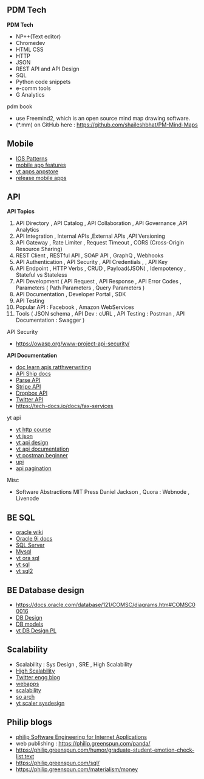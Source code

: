 
## PDM Tech
**PDM Tech**
* NP++(Text editor)
* Chromedev 
* HTML CSS
* HTTP 
* JSON 
* REST API and API Design
* SQL
* Python code snippets
* e-comm tools
* G Analytics

pdm book
* use Freemind2, which is an open source mind map drawing software.
* (*.mm) on GitHub here : https://github.com/shaileshbhat/PM-Mind-Maps

## Mobile
* [IOS Patterns](https://developer.apple.com/design/human-interface-guidelines/)
* [mobile app features](https://attractgroup.com/blog/most-comprehensive-list-of-mobile-app-features-while-developing-a-mobile-application/)
* [yt apps appstore](https://www.youtube.com/watch?v=Ormjb-BX1sw&list=PLmMyXRtEtJEaMk5au5y8p8avI5kJuQPHS&index=1&pp=gAQBiAQB)
* [release mobile apps](https://www.youtube.com/watch?v=RIX4ufelA58&list=PLmMyXRtEtJEb0qXMQIZEvGmTDqDLuxkCA&index=13&pp=gAQBiAQB)

## API
**API Topics**
1. API Directory , API Catalog , API Collaboration , API Governance ,API Analytics 
1. API Integration , Internal APIs ,External APIs ,API Versioning 
1. API Gateway , Rate Limiter , Request Timeout , CORS (Cross-Origin Resource Sharing)
1. REST Client , RESTful API ,  SOAP API , GraphQ , Webhooks
1. API Authentication , API Security , API Credentials ,  , API Key
1. API Endpoint , HTTP Verbs , CRUD , Payload(JSON) , Idempotency , Stateful vs Stateless
1. API Development ( API Request , API Response , API Error Codes , Parameters ( Path Parameters , Query Parameters )
1. API Documentation , Developer Portal , SDK
1. API Testing
1. Popular API : Facebook , Amazon WebServices
1. Tools ( JSON schema , API Dev : cURL , API Testing : Postman , API Documentation : Swagger )

API Security
* https://owasp.org/www-project-api-security/

**API Documentation**
* [doc learn apis ratthwerwriting](https://idratherbewriting.com/learnapidoc/docapis_introtoapis.html)
* [API Ship docs](https://www.aftership.com/docs/tracking/quickstart/api-quick-start)
* [Parse API](https://docs.parseplatform.org/rest/guide/)
* [Stripe API](https://stripe.com/docs/api/customers)
* [Dropbox API](https://www.dropbox.com/developers/documentation/http/documentation)
* [Twitter API](https://developer.twitter.com/en/docs/twitter-api/api-reference-index)
* https://tech-docs.io/docs/fax-services

yt api
* [yt http course](https://www.youtube.com/watch?v=iYM2zFP3Zn0&list=PLmMyXRtEtJEaMk5au5y8p8avI5kJuQPHS&index=1&pp=gAQBiAQB)
* [yt json](https://www.youtube.com/watch?v=iiADhChRriM&list=PLmMyXRtEtJEaMk5au5y8p8avI5kJuQPHS&index=5&pp=gAQBiAQB)
* [yt api design](https://www.youtube.com/watch?v=hEj61QV0wdg&list=PLmMyXRtEtJEaMk5au5y8p8avI5kJuQPHS&index=1&pp=gAQBiAQB)
* [yt api documentation](https://www.youtube.com/watch?v=NawxzLB4aro&list=PLmMyXRtEtJEaMk5au5y8p8avI5kJuQPHS&index=2&pp=gAQBiAQB)
* [yt postman beginner](https://www.youtube.com/playlist?list=PLhW3qG5bs-L9P22XSnRe4suiWL4acXG-g)
* [upi](https://www.youtube.com/watch?v=iI2NaN_QVTI&list=PLmMyXRtEtJEb0qXMQIZEvGmTDqDLuxkCA&index=11&pp=gAQBiAQB)
* [api pagination](https://www.youtube.com/watch?v=14K_a2kKTxU&list=PLmMyXRtEtJEb0qXMQIZEvGmTDqDLuxkCA&index=9&pp=gAQBiAQB)

Misc
* Software Abstractions MIT Press Daniel Jackson , Quora : Webnode , Livenode

## BE SQL
* [oracle wiki](https://en.wikiversity.org/wiki/Oracle_SQL_Fundamentals)
* [Oracle 9i docs](https://docs.oracle.com/cd/B10501_01/index.htm)
* [SQL Server](https://www.sqlservertutorial.net/sql-server-basics/sql-server-select-into/)
* [Mysql](https://www.mysqltutorial.org/getting-started-with-mysql/)
* [yt ora sql](https://www.youtube.com/watch?v=uIsRVBtwXM4)
* [yt sql](https://www.youtube.com/watch?v=p3qvj9hO_Bo&list=PLmMyXRtEtJEaMk5au5y8p8avI5kJuQPHS&index=6&pp=gAQBiAQB)
* [yt sql2](https://www.youtube.com/watch?v=uIsRVBtwXM4&list=PLmMyXRtEtJEaMk5au5y8p8avI5kJuQPHS&index=7&pp=gAQBiAQB)

## BE Database design
* https://docs.oracle.com/database/121/COMSC/diagrams.htm#COMSC00016
* [DB Design](https://web.csulb.edu/colleges/coe/cecs/dbdesign/dbdesign.php?page=intro.html)
* [DB models](https://web.archive.org/web/20210508051645/http://www.databaseanswers.org/data_models/index_all_models.htm)
* [yt DB Design PL](https://youtube.com/playlist?list=PLZDOU071E4v6epq3GS0IqZicZc3xwwBN_&si=oRGQtHil9Jhwgkmn)

## Scalability
* Scalability : Sys Design , SRE , High Scalability 
* [High Scalability](http://highscalability.com/all-time-favorites/)
* [Twitter engg blog](https://blog.twitter.com/engineering/en_us)
* [webapps](https://www.youtube.com/watch?v=_higfXfhjdo&list=PLmMyXRtEtJEb0qXMQIZEvGmTDqDLuxkCA&index=8&pp=gAQBiAQB)
* [scalability](https://www.youtube.com/watch?v=EWS_CIxttVw&list=PLmMyXRtEtJEb0qXMQIZEvGmTDqDLuxkCA&index=12&pp=gAQBiAQB)
* [so arch](https://www.youtube.com/watch?v=TWaLeC-kmyU&list=PLmMyXRtEtJEb0qXMQIZEvGmTDqDLuxkCA&index=7&pp=gAQBiAQB)
* [yt scaler sysdesign](https://www.youtube.com/watch?v=P_eh1b6vE-4&list=PLmMyXRtEtJEZUAhYNKCpOBP5tlEP7Ky9h&index=12&pp=gAQBiAQB)

## Philip blogs
* [philip Software Engineering for Internet Applications](https://philip.greenspun.com/seia/)
* web publishing : https://philip.greenspun.com/panda/
* https://philip.greenspun.com/humor/graduate-student-emotion-check-list.text
* https://philip.greenspun.com/sql/
* https://philip.greenspun.com/materialism/money



